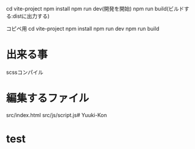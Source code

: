 cd vite-project
npm install
npm run dev(開発を開始)
npm run build(ビルドする:distに出力する)

コピペ用
cd vite-project
npm install
npm run dev
npm run build

# 出来る事
scssコンパイル

# 編集するファイル
src/index.html
src/js/script.js# Yuuki-Kon
# test
